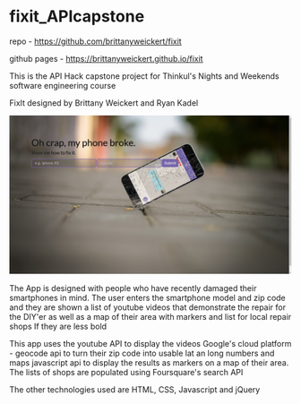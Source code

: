 # fixit_APIcapstone

repo - https://github.com/brittanyweickert/fixit

github pages - https://brittanyweickert.github.io/fixit

This is the API Hack capstone project for Thinkul's Nights and Weekends software engineering course

FixIt
designed by Brittany Weickert and Ryan Kadel

![ScreenShot](/images/Screenshot.png)


The App is designed with people who have recently damaged their smartphones in mind.
The user enters the smartphone model and zip code and they are shown a list of youtube videos that demonstrate the repair for the DIY'er
as well as a map of their area with markers and list for local repair shops If they are less bold

This app uses the youtube API to display the videos
Google's cloud platform - geocode api to turn their zip code into usable lat an long numbers
and maps javascript api to display the results as markers on a map of their area.
The lists of shops are populated using Foursquare's search API

The other technologies used are HTML, CSS, Javascript and jQuery



